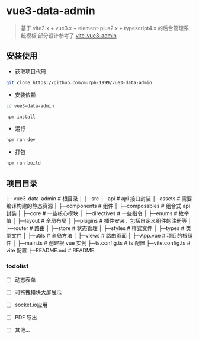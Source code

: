 # vue3-data-admin

> 基于 vite2.x + vue3.x + element-plus2.x + typescript4.x 的后台管理系统模板
部分设计参考了 [vite-vue3-admin](https://github.com/buqiyuan/vite-vue3-admin)

## 安装使用

- 获取项目代码

```bash
git clone https://github.com/murph-1999/vue3-data-admin
```

- 安装依赖

```bash
cd vue3-data-admin

npm install

```

- 运行

```bash
npm run dev
```

- 打包

```bash
npm run build
```

## 项目目录
├─vue3-data-admin                 # 根目录
│  ├─src
     ├─api                        # api 接口封装
     ├─assets                     # 需要编译构建的静态资源
│    ├─components                 # 组件
│    ├─composables                # 组合式 api 封装
│    ├─core                       # 一些核心模块
│    ├─directives                 # 一些指令
│    ├─enums                      # 枚举值
│    ├─layout                     # 全局布局
│    ├─plugins                    # 插件安装，包括自定义组件的注册等
│    ├─router                     # 路由
│    ├─store                      # 状态管理
│    ├─styles                     # 样式文件
│    ├─types                      # 类型文件
│    ├─utils                      # 全局方法
│    ├─views                      # 路由页面
│    ├─App.vue                    # 项目的根组件
│    ├─main.ts                    # 创建根 vue 实例
├─ts.config.ts                    # ts 配置
├─vite.config.ts                  # vite 配置
├─README.md                       # README


### todolist

- [ ] 动态表单
- [ ] 可拖拽模块大屏展示
- [ ] socket.io应用
- [ ] PDF 导出
- [ ] 其他...


